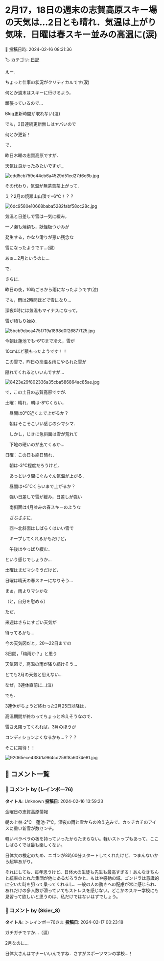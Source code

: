 # 2月17，18日の週末の志賀高原スキー場の天気は…2日とも晴れ．気温は上がり気味．日曜は春スキー並みの高温に(涙)

📅 投稿日時: 2024-02-16 08:31:36

🏷️ カテゴリ: [日記](cc4b5682fb7b8b144980957a978653fb0.md)

えー．


ちょっと仕事の状況がクリティカルです(涙)


何とか週末はスキーに行けるよう，


頑張っているので…


Blog更新時間が取れない(泣)





でも，2日連続更新無しはヤバいので


何とか更新！





で．


昨日木曜の志賀高原ですが．


天気は良かったみたいですが…




![edd5cb759e44eb6a4529d51ed27d6e6b.jpg](images/edd5cb759e44eb6a4529d51ed27d6e6b.jpg)







その代わり，気温が無茶苦茶上がって．


え？2月の焼額山山頂で+6℃！？？




![6dc9580e10668baba5282fabf58cc28c.jpg](images/6dc9580e10668baba5282fabf58cc28c.jpg)







気温と日差しで雪は一気に緩み，


一ノ瀬も焼額も，妖怪板つかみが


発生する，かなり滑りが悪い残念な


雪になったようです…(涙)


あぁ…2月というのに…





で．


さらに．


昨日の夜，10時ごろから雨になったようです(泣)





でも，雨は2時間ほどで雪になり…


深夜0時には気温もマイナスになって，


雪が積もり始め．




![5bcb9cbca475f719a1898d0f26877f25.jpg](images/5bcb9cbca475f719a1898d0f26877f25.jpg)







今朝は蓮池でも-6℃まで冷え，雪が


10cmほど積もったようです！！


この雪で，昨日の高温＆雨にやられた雪が


隠れてくれるといいんですが…




![8423e29f802336a35cba586864ac85ae.jpg](images/8423e29f802336a35cba586864ac85ae.jpg)







で，この土日の志賀高原ですが．





土曜：晴れ．朝は-8℃くらい，


　昼間は0℃近くまで上がるか？


　朝はそこそこいい感じのシマシマ．


　しかし，じきに急斜面は雪が荒れて


　下地の硬いのが出てくるか…





日曜：この日も終日晴れ．


　朝は-3℃程度だろうけど，


　あっという間にぐんぐん気温が上がる．


　昼間は+5℃くらいまで上がるか？


　強い日差しで雪が緩み，日差しが強い


　南斜面は4月並みの春スキーのような


　ざぶざぶに．


　西～北斜面はしばらくはいい雪で


　キープしてくれるかもだけど，


　午後はやっぱり緩む．





という感じでしょうか…


土曜はまだマシそうだけど，


日曜は晴天の春スキーになりそう…


まぁ，雨よりマシかな


（と，自分を慰める）





ただ．


来週はさらにすごい天気が


待ってるかも…





今の天気図だと，20～22日までの


3日間，「梅雨か？」と思う


天気図で，高温の雨が降り続けそう…


とても2月の天気と思えない…


なぜ，3連休直前に…(泣)





でも．


3連休がちょうど終わった2月25日以降は，


高温期間が終わってちょっと冷えそうなので．


雪さえ降ってくれれば，3月のほうが


コンディションよくなるかも…？？？


そこに期待！！




![92065ece438b1a964cd259f8a6074e81.jpg](images/92065ece438b1a964cd259f8a6074e81.jpg)

## 💬 コメント一覧

### 💬 コメント by (レインボー76)
**タイトル**: Unknown
**投稿日**: 2024-02-16 13:59:23

金曜日の志賀高原情報

朝の上林-2℃　蓮池-7℃。深夜の雨と雪からの冷え込みで、カッチカチのアイスに重い新雪が数センチ。

軽いペラペラの板を持っていったからたまらない。軽いストップもあって、ここしばらくでは最も楽しくない。

日体大の検定のため、ニゴンが8時00分スタートしてくれたけど、つまんないから超早あがり。

それにしても、毎年思うけど、日体大の生徒も先生も最高すぎる！あんなきちんと統率のとれた集団が他にあるだろうかと、もはや感動の域。ゴンドラは意識的に空いた時を狙って乗ってくれるし、一般の人の動きへの配慮が常に感じられ、あれだけの多人数が滑っていてもストレスを感じない。どこかのスキー学校にも見習って欲しいと思うのは、私だけではないはずでしょう。

### 💬 コメント by (Skier_S)
**タイトル**: ＞レインボー76さま
**投稿日**: 2024-02-17 00:23:18

ガチガチですか…（涙）

2月なのに…

日体大さんはマナーいいんですね．さすがスポーツマンの学校…！

